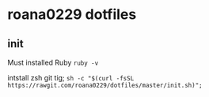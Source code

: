 # roana0229 dotfiles

## init
Must installed Ruby `ruby -v`

intstall zsh git tig;
`sh -c "$(curl -fsSL https://rawgit.com/roana0229/dotfiles/master/init.sh)";`
